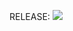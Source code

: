 RELEASE: [![](https://jitpack.io/v/vincentparra/BEAG-plugin.svg)](https://jitpack.io/#vincentparra/BEAG-plugin)
